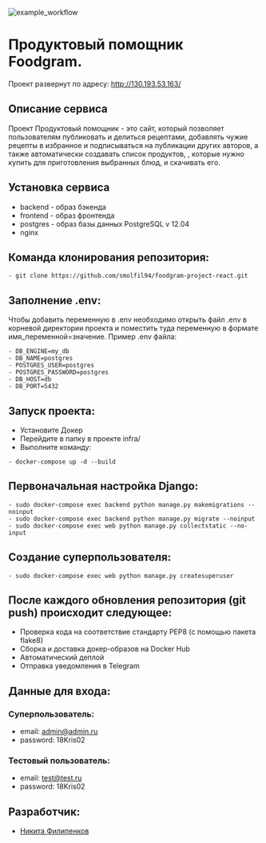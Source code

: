 ![example_workflow](https://github.com/smolfil94/foodgram-project-react/actions/workflows/foodgram_workflow.yml/badge.svg)

# Продуктовый помощник Foodgram.

Проект развернут по адресу: http://130.193.53.163/

## Описание сервиса

Проект Продуктовый помощник - это сайт, который позволяет пользователям публиковать и делиться рецептами, добавлять чужие рецепты в избранное и подписываться на публикации других авторов, а также автоматически создавать список продуктов, , которые нужно купить для приготовления выбранных блюд, и скачивать его.

## Установка сервиса

* backend - образ бэкенда
* frontend - образ фронтенда
* postgres - образ базы данных PostgreSQL v 12.04
* nginx

## Команда клонирования репозитория:

```
- git clone https://github.com/smolfil94/foodgram-project-react.git
```

## Заполнение .env:

Чтобы добавить переменную в .env необходимо открыть файл .env в корневой директории проекта и поместить туда переменную в формате имя_переменной=значение. Пример .env файла:

```
- DB_ENGINE=my_db
- DB_NAME=postgres
- POSTGRES_USER=postgres
- POSTGRES_PASSWORD=postgres
- DB_HOST=db
- DB_PORT=5432
```
## Запуск проекта:
 * Установите Докер
 * Перейдите в папку в проекте infra/
 * Выполните команду:

```
- docker-compose up -d --build
```

## Первоначальная настройка Django:

```
- sudo docker-compose exec backend python manage.py makemigrations --noinput
- sudo docker-compose exec backend python manage.py migrate --noinput
- sudo docker-compose exec web python manage.py collectstatic --no-input
```

## Создание суперпользователя:
```
- sudo docker-compose exec web python manage.py createsuperuser
```

## После каждого обновления репозитория (git push) происходит следующее:

 * Проверка кода на соответствие стандарту PEP8 (с помощью пакета flake8)
 * Сборка и доставка докер-образов на Docker Hub
 * Автоматический деплой
 * Отправка уведомления в Telegram

## Данные для входа:

### Суперпользователь:

* email: admin@admin.ru
* password: 18Kris02

### Тестовый пользователь:

* email: test@test.ru
* password: 18Kris02

## Разработчик: 
* [Никитa Филипенков](https://github.com/smolfil94)
